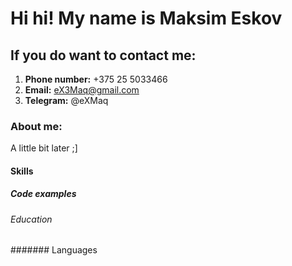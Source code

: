 # Hi hi! My name is Maksim Eskov
## If you do want to contact me: 
1. **Phone number:** +375 25 5033466
2. **Email:** eX3Maq@gmail.com 
3. **Telegram:** @eXMaq
### About me: 
A little bit later ;]
#### Skills
##### Code examples
###### Education
####### Languages